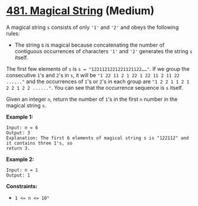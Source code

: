 # [481. Magical String][link] (Medium)

[link]: https://leetcode.com/problems/magical-string/

A magical string `s` consists of only `'1'` and `'2'` and obeys the following rules:

- The string s is magical because concatenating the number of contiguous occurrences of characters
`'1'` and `'2'` generates the string `s` itself.

The first few elements of `s` is `s = "1221121221221121122……"`. If we group the consecutive `1`'s
and `2`'s in `s`, it will be `"1 22 11 2 1 22 1 22 11 2 11 22 ......"` and the occurrences of `1`'s
or `2`'s in each group are `"1 2 2 1 1 2 1 2 2 1 2 2 ......"`. You can see that the occurrence
sequence is `s` itself.

Given an integer `n`, return the number of `1`'s in the first `n` number in the magical string `s`.

**Example 1:**

```
Input: n = 6
Output: 3
Explanation: The first 6 elements of magical string s is "122112" and it contains three 1's, so
return 3.
```

**Example 2:**

```
Input: n = 1
Output: 1
```

**Constraints:**

- `1 <= n <= 10⁵`
